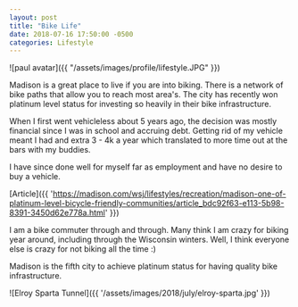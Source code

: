 ```yaml
---
layout: post
title: "Bike Life"
date: 2018-07-16 17:50:00 -0500
categories: Lifestyle
---
```


![paul avatar]({{ "/assets/images/profile/lifestyle.JPG" }})

Madison is a great place to live if you are into biking.
There is a network of bike paths that allow you to reach most area's.
The city has recently won platinum level status for investing so heavily in their bike infrastructure.

When I first went vehicleless about 5 years ago, the decision was mostly financial since I was in school and accruing debt.
Getting rid of my vehicle meant I had and extra 3 - 4k a year which translated to more time out at the bars with my buddies.

I have since done well for myself far as employment and have no desire to buy a vehicle. 





[Article]({{ 'https://madison.com/wsj/lifestyles/recreation/madison-one-of-platinum-level-bicycle-friendly-communities/article_bdc92f63-e113-5b98-8391-3450d62e778a.html' }})


I am a bike commuter through and through.
Many think I am crazy for biking year around, including through the Wisconsin winters.
Well, I think everyone else is crazy for not biking all the time :)


Madison is the fifth city to achieve platinum status for having quality bike infrastructure. 


![Elroy Sparta Tunnel]({{ '/assets/images/2018/july/elroy-sparta.jpg' }})
 

 
 


